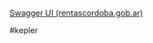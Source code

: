 [Swagger UI (rentascordoba.gob.ar)](https://appdesa.rentascordoba.gob.ar/WSRestEmision/swagger-ui/index.html#/)

#kepler 
